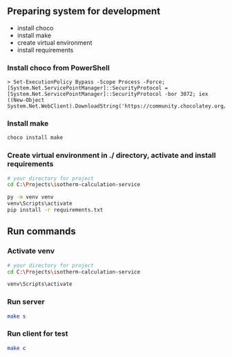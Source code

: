## Preparing system for development
- install choco
- install make
- create virtual environment
- install requirements

### Install choco from PowerShell
```shell
> Set-ExecutionPolicy Bypass -Scope Process -Force; [System.Net.ServicePointManager]::SecurityProtocol = [System.Net.ServicePointManager]::SecurityProtocol -bor 3072; iex ((New-Object System.Net.WebClient).DownloadString('https://community.chocolatey.org/install.ps1'))
```

### Install make
```bash
choco install make
```

### Create virtual environment in ./ directory, activate and install requirements
```bash
# your directory for project
cd C:\Projects\isotherm-calculation-service

py -m venv venv
venv\Scripts\activate
pip install -r requirements.txt
```

## Run commands

### Activate venv
```bash
# your directory for project
cd C:\Projects\isotherm-calculation-service

venv\Scripts\activate
```

### Run server
```bash
make s
```

### Run client for test
```bash
make c
```
